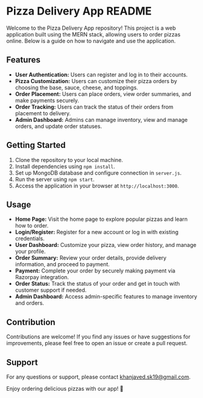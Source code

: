 # Pizza Delivery App README

Welcome to the Pizza Delivery App repository! This project is a web application built using the MERN stack, allowing users to order pizzas online. Below is a guide on how to navigate and use the application.

## Features
- **User Authentication:** Users can register and log in to their accounts.
- **Pizza Customization:** Users can customize their pizza orders by choosing the base, sauce, cheese, and toppings.
- **Order Placement:** Users can place orders, view order summaries, and make payments securely.
- **Order Tracking:** Users can track the status of their orders from placement to delivery.
- **Admin Dashboard:** Admins can manage inventory, view and manage orders, and update order statuses.

## Getting Started
1. Clone the repository to your local machine.
2. Install dependencies using `npm install`.
3. Set up MongoDB database and configure connection in `server.js`.
4. Run the server using `npm start`.
5. Access the application in your browser at `http://localhost:3000`.

## Usage
- **Home Page:** Visit the home page to explore popular pizzas and learn how to order.
- **Login/Register:** Register for a new account or log in with existing credentials.
- **User Dashboard:** Customize your pizza, view order history, and manage your profile.
- **Order Summary:** Review your order details, provide delivery information, and proceed to payment.
- **Payment:** Complete your order by securely making payment via Razorpay integration.
- **Order Status:** Track the status of your order and get in touch with customer support if needed.
- **Admin Dashboard:** Access admin-specific features to manage inventory and orders.

## Contribution
Contributions are welcome! If you find any issues or have suggestions for improvements, please feel free to open an issue or create a pull request.

## Support
For any questions or support, please contact khanjaved.sk19@gmail.com.

Enjoy ordering delicious pizzas with our app! 🍕

